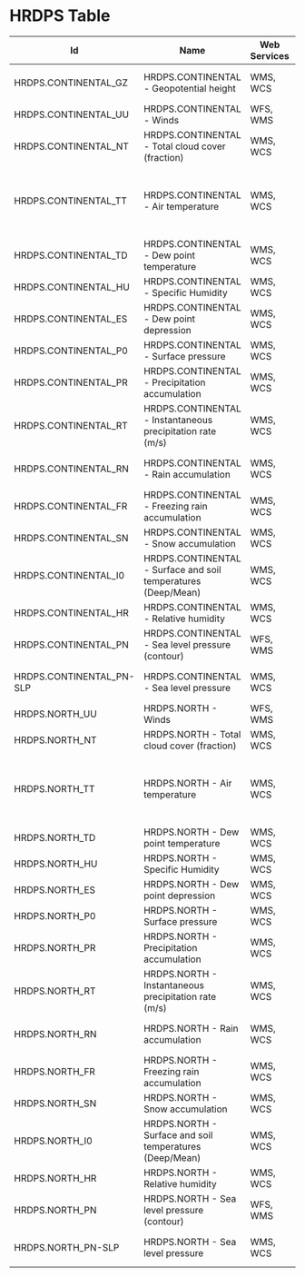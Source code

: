 # HRDPS Table

Id | Name | Web Services | Styles | Notes
---|------|--------------|--------|------
HRDPS.CONTINENTAL_GZ | HRDPS.CONTINENTAL - Geopotential height | WMS, WCS     | DEFAULT: GEOPOTENTIELHEIGHT-NONLINEAR |      
HRDPS.CONTINENTAL_UU | HRDPS.CONTINENTAL - Winds | WFS, WMS     | DEFAULT: WINDARROW |      
HRDPS.CONTINENTAL_NT | HRDPS.CONTINENTAL - Total cloud cover (fraction) | WMS, WCS     | DEFAULT: CLOUD |      
HRDPS.CONTINENTAL_TT | HRDPS.CONTINENTAL - Air temperature | WMS, WCS     | DEFAULT: TEMPWINTER-LINEAR, TEMPERATURE, TEMPSUMMER, TEMPWINTER, TEMPERATURE-LINEAR |      
HRDPS.CONTINENTAL_TD | HRDPS.CONTINENTAL - Dew point temperature | WMS, WCS     | DEFAULT: DEWPOINT |      
HRDPS.CONTINENTAL_HU | HRDPS.CONTINENTAL - Specific Humidity | WMS, WCS     | DEFAULT: HUMIDITYSPEC |      
HRDPS.CONTINENTAL_ES | HRDPS.CONTINENTAL - Dew point depression | WMS, WCS     | DEFAULT: DEWPOINTDEP |      
HRDPS.CONTINENTAL_P0 | HRDPS.CONTINENTAL - Surface pressure | WMS, WCS     | DEFAULT: PRESSURE |      
HRDPS.CONTINENTAL_PR | HRDPS.CONTINENTAL - Precipitation accumulation | WMS, WCS     | DEFAULT: CAPA24-LINEAR, PRECIPMM, PRECIPMM-LINEAR |      
HRDPS.CONTINENTAL_RT | HRDPS.CONTINENTAL - Instantaneous precipitation rate (m/s) | WMS, WCS     | DEFAULT: PRECIPPRTMMH |      
HRDPS.CONTINENTAL_RN | HRDPS.CONTINENTAL - Rain accumulation | WMS, WCS     | DEFAULT: CAPA24-LINEAR, PRECIPMM, PRECIPMM-LINEAR |      
HRDPS.CONTINENTAL_FR | HRDPS.CONTINENTAL - Freezing rain accumulation | WMS, WCS     | DEFAULT: CAPA24-LINEAR, PRECIPMM, PRECIPMM-LINEAR |      
HRDPS.CONTINENTAL_SN | HRDPS.CONTINENTAL - Snow accumulation | WMS, WCS     | DEFAULT: PRECIPSNOW-LINEAR |      
HRDPS.CONTINENTAL_I0 | HRDPS.CONTINENTAL - Surface and soil temperatures (Deep/Mean) | WMS, WCS     | DEFAULT: TEMPSOIL-NONLINEAR |      
HRDPS.CONTINENTAL_HR | HRDPS.CONTINENTAL - Relative humidity | WMS, WCS     | DEFAULT: HUMIDITYREL-LINEAR |      
HRDPS.CONTINENTAL_PN | HRDPS.CONTINENTAL - Sea level pressure (contour) | WFS, WMS     | DEFAULT: PRESSURE4_LINE |      
HRDPS.CONTINENTAL_PN-SLP | HRDPS.CONTINENTAL - Sea level pressure | WMS, WCS     | DEFAULT: PRESSURE4-LINEAR, PRESSURE4, PRESSURESEAHIGH |      
HRDPS.NORTH_UU | HRDPS.NORTH - Winds | WFS, WMS     | DEFAULT: WINDARROW |      
HRDPS.NORTH_NT | HRDPS.NORTH - Total cloud cover (fraction) | WMS, WCS     | DEFAULT: CLOUD |      
HRDPS.NORTH_TT | HRDPS.NORTH - Air temperature | WMS, WCS     | DEFAULT: TEMPWINTER-LINEAR, TEMPERATURE, TEMPSUMMER, TEMPWINTER, TEMPERATURE-LINEAR |      
HRDPS.NORTH_TD | HRDPS.NORTH - Dew point temperature | WMS, WCS     | DEFAULT: DEWPOINT |      
HRDPS.NORTH_HU | HRDPS.NORTH - Specific Humidity | WMS, WCS     | DEFAULT: HUMIDITYSPEC |      
HRDPS.NORTH_ES | HRDPS.NORTH - Dew point depression | WMS, WCS     | DEFAULT: DEWPOINTDEP |      
HRDPS.NORTH_P0 | HRDPS.NORTH - Surface pressure | WMS, WCS     | DEFAULT: PRESSURE |      
HRDPS.NORTH_PR | HRDPS.NORTH - Precipitation accumulation | WMS, WCS     | DEFAULT: CAPA24-LINEAR, PRECIPMM, PRECIPMM-LINEAR |      
HRDPS.NORTH_RT | HRDPS.NORTH - Instantaneous precipitation rate (m/s) | WMS, WCS     | DEFAULT: PRECIPPRTMMH |      
HRDPS.NORTH_RN | HRDPS.NORTH - Rain accumulation | WMS, WCS     | DEFAULT: CAPA24-LINEAR, PRECIPMM, PRECIPMM-LINEAR |      
HRDPS.NORTH_FR | HRDPS.NORTH - Freezing rain accumulation | WMS, WCS     | DEFAULT: CAPA24-LINEAR, PRECIPMM, PRECIPMM-LINEAR |      
HRDPS.NORTH_SN | HRDPS.NORTH - Snow accumulation | WMS, WCS     | DEFAULT: PRECIPSNOW-LINEAR |      
HRDPS.NORTH_I0 | HRDPS.NORTH - Surface and soil temperatures (Deep/Mean) | WMS, WCS     | DEFAULT: TEMPSOIL-NONLINEAR |      
HRDPS.NORTH_HR | HRDPS.NORTH - Relative humidity | WMS, WCS     | DEFAULT: HUMIDITYREL-LINEAR |      
HRDPS.NORTH_PN | HRDPS.NORTH - Sea level pressure (contour) | WFS, WMS     | DEFAULT: PRESSURE4_LINE |      
HRDPS.NORTH_PN-SLP | HRDPS.NORTH - Sea level pressure | WMS, WCS     | DEFAULT: PRESSURE4-LINEAR, PRESSURE4, PRESSURESEAHIGH |      

